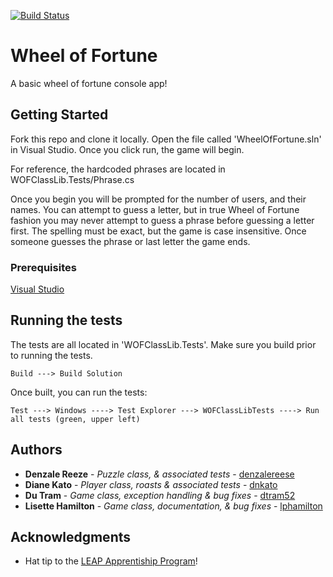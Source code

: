 [![Build Status](https://dev.azure.com/AzureDisaster/Wheel%20Of%20Fortune/_apis/build/status/azureDisaster.wheel_of_fortune?branchName=master)](https://dev.azure.com/AzureDisaster/Wheel%20Of%20Fortune/_build/latest?definitionId=1&branchName=master)

# Wheel of Fortune
A basic wheel of fortune console app!

## Getting Started
Fork this repo and clone it locally. Open the file called 'WheelOfFortune.sln' in Visual Studio. Once you click run, the game will begin.

For reference, the hardcoded phrases are located in WOFClassLib.Tests/Phrase.cs

Once you begin you will be prompted for the number of users, and their names. 
You can attempt to guess a letter, but in true Wheel of Fortune fashion you may never attempt to guess a phrase before guessing a letter first. The spelling must be exact, but the game is case insensitive. 
Once someone guesses the phrase or last letter the game ends.

### Prerequisites
[Visual Studio](https://visualstudio.microsoft.com/vs/)

## Running the tests
The tests are all located in 'WOFClassLib.Tests'. Make sure you build prior to running the tests.
```
Build ---> Build Solution
```

Once built, you can run the tests:
```
Test ---> Windows ----> Test Explorer ---> WOFClassLibTests ----> Run all tests (green, upper left)
```

## Authors

* **Denzale Reeze** - *Puzzle class, & associated tests* - [denzalereese](https://github.com/denzalereese)
* **Diane Kato** - *Player class, roasts & associated tests* - [dnkato](https://github.com/dnkato)
* **Du Tram** - *Game class, exception handling & bug fixes* - [dtram52](https://github.com/dtram52)
* **Lisette Hamilton** - *Game class, documentation, & bug fixes* - [lphamilton](https://github.com/lphamilton)

## Acknowledgments

* Hat tip to the [LEAP Apprentiship Program](http://www.industryexplorers.com/)!

